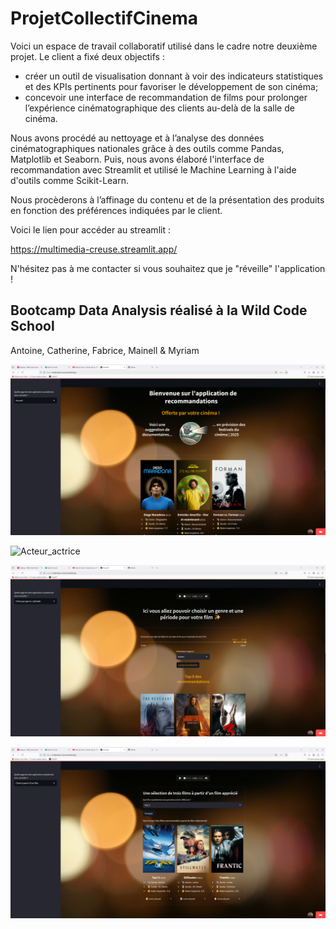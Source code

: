 # ProjetCollectifCinema
Voici un espace de travail collaboratif utilisé dans le cadre notre deuxième projet.
Le client a fixé deux objectifs :
- créer un outil de visualisation donnant à voir des indicateurs statistiques et des KPIs pertinents pour favoriser le développement de son cinéma;
- concevoir une interface de recommandation de films pour prolonger l’expérience cinématographique des clients au-delà de la salle de cinéma.

Nous avons procédé au nettoyage et à l’analyse des données cinématographiques nationales grâce à des outils comme Pandas, Matplotlib et Seaborn. Puis, nous avons élaboré l'interface de recommandation avec Streamlit et utilisé le Machine Learning à l'aide d'outils comme Scikit-Learn. 

Nous procèderons à l’affinage du contenu et de la présentation des produits en fonction des préférences indiquées par le client.

Voici le lien pour accéder au streamlit :

https://multimedia-creuse.streamlit.app/

N'hésitez pas à me contacter si vous souhaitez que je "réveille" l'application !

## Bootcamp Data Analysis réalisé à la Wild Code School
Antoine, Catherine, Fabrice, Mainell & Myriam

![Accueil](images/accueil.png)

![Acteur_actrice](images/acteur.png)

![Genre_periode](images/genre.png)

![Machine_learning](images/ml.png)
